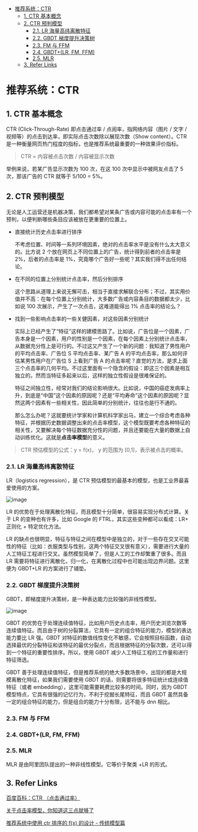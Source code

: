 - [推荐系统：CTR](#推荐系统ctr)
  - [1. CTR 基本概念](#1-ctr-基本概念)
  - [2. CTR 预判模型](#2-ctr-预判模型)
    - [2.1. LR 海量高纬离散特征](#21-lr-海量高纬离散特征)
    - [2.2. GBDT 梯度提升决策树](#22-gbdt-梯度提升决策树)
    - [2.3. FM 与 FFM](#23-fm-与-ffm)
    - [2.4. GBDT+(LR, FM, FFM)](#24-gbdtlr-fm-ffm)
    - [2.5. MLR](#25-mlr)
  - [3. Refer Links](#3-refer-links)

# 推荐系统：CTR

## 1. CTR 基本概念

CTR (Click-Through-Rate) 即点击通过率 / 点阅率，指网络内容（图片 / 文字 / 视频等）的点击到达率，即实际点击次数除以展现次数（Show content）。CTR 是一种衡量网页热门程度的指标，也是推荐系统最重要的一种效果评价指标。

> CTR = 内容被点击次数 / 内容被显示次数

举例来说，若某广告显示次数为 100 次，在这 100 次中显示中被网友点击了 5 次，那该广告的 CTR 就等于 5/100 = 5%。

## 2. CTR 预判模型

无论是人工运营还是机器决策，我们都希望对某条广告或内容可能的点击率有一个预判，以便判断哪些条目应该被放在更重要的位置上。

- 直接统计历史点击率进行排序
  
  不考虑位置、时间等一系列环境因素，绝对的点击率水平是没有什么太大意义的。比方说 2 个放在网页上不同位置上的广告，统计得到前者的点击率是 2%，后者的点击率是 1%，究竟哪个广告好一些呢？其实我们得不出任何结论。

- 在不同的位置上分别统计点击率，然后分别排序

  这个思路从道理上来说无懈可击，相当于直接求解联合分布；不过，其实用价值并不高：在每个位置上分别统计，大多数广告或内容条目的数据都太少，比如说 100 次展示，产生了一次点击，这难道能得出 1% 点击率的结论么？

- 找到一些影响点击率的一些关健因素，对这些因素分别统计

  实际上已经产生了“特征”这样的建模思路了。比如说，广告位是一个因素，广告本身是一个因素，用户的性别是一个因素，在每个因素上分别统计点击率，从数据充分性上是可行的。不过这又产生了一个新的问题：我知道了男性用户的平均点击率、广告位 S 平均点击率、某广告 A 的平均点击率，那么如何评估某男性用户在广告位 S 上看到广告 A 的点击率呢？直觉的方法，是求上面三个点击率的几何平均。不过这里面有一个隐含的假设：即这三个因素是相互独立的。然而当特征多起来以后，这样的独立性假设是很难保证的。

  特征之间独立性，经常对我们的结论影响很大。比如说，中国的癌症发病率上升，到底是“中国”这个因素的原因呢？还是“平均寿命”这个因素的原因呢？显然这两个因素有一些相关性，因此简单的分别统计，往往也是行不通的。

  那么怎么办呢？这就要统计学家和计算机科学家出马，建立一个综合考虑各种特征，并根据历史数据调整出来的点击率模型，这个模型既要考虑各种特征的相关性，又要解决每个特征数据充分性的问题，并且还要能在大量的数据上自动训练优化。这就是**点击率模型**的意义。

> CTR 预估模型的公式：y = f(x)， y 的范围为 [0,1]，表示被点击的概率。 

### 2.1. LR 海量高纬离散特征

LR（logistics regression），是 CTR 预估模型的最基本的模型，也是工业界最喜爱使用的方案。

![image](http://otaivnlxc.bkt.clouddn.com/jpg/2018/7/1/300528e791b80946f147d4dc65ac002c.jpg)

LR 的优势在于处理离散化特征，而且模型十分简单，很容易实现分布式计算。关于 LR 的变种也有许多，比如 Google 的 FTRL，其实这些变种都可以看成：LR+ 正则化 + 特定优化方法。

LR 的缺点也很明显，特征与特征之间在模型中是独立的，对于一些存在交叉可能性的特征（比如：衣服类型与性别，这两个特征交叉很有意义），需要进行大量的人工特征工程进行交叉。虽然模型简单了，但是人工的工作却繁重了很多。而且 LR 需要将特征进行离散化，归一化，在离散化过程中也可能出现边界问题。这里便为 GBDT+LR 的方案进行了铺垫。

### 2.2. GBDT 梯度提升决策树

GBDT，即梯度提升决策树，是一种表达能力比较强的非线性模型。

![image](http://otaivnlxc.bkt.clouddn.com/jpg/2018/7/1/a9dc0492b72299420342496dd5f88e99.jpg)

GBDT 的优势在于处理连续值特征，比如用户历史点击率，用户历史浏览次数等连续值特征。而且由于树的分裂算法，它具有一定的组合特征的能力，模型的表达能力要比 LR 强。GBDT 对特征的数值线性变化不敏感，它会按照目标函数，自动选择最优的分裂特征和该特征的最优分裂点，而且根据特征的分裂次数，还可以得到一个特征的重要性排序。所以，使用 GBDT 减少人工特征工程的工作量和进行特征筛选。

GBDT 善于处理连续值特征，但是推荐系统的绝大多数场景中，出现的都是大规模离散化特征，如果我们需要使用 GBDT 的话，则需要将很多特征统计成连续值特征（或者 embedding），这里可能需要耗费比较多的时间。同时，因为 GBDT 模型特点，它具有很强的记忆行为，不利于挖掘长尾特征，而且 GBDT 虽然具备一定的组合特征的能力，但是组合的能力十分有限，远不能与 dnn 相比。

### 2.3. FM 与 FFM

### 2.4. GBDT+(LR, FM, FFM)

### 2.5. MLR

MLR 是由阿里团队提出的一种非线性模型。它等价于聚类 +LR 的形式。

## 3. Refer Links

[百度百科：CTR （点击通过率）](https://baike.baidu.com/item/CTR/10653699)

[关于点击率模型，你知道这三点就够了](http://www.meihua.info/a/65329)

[推荐系统中使用 ctr 排序的 f(x) 的设计 - 传统模型篇](https://zhuanlan.zhihu.com/p/32689178)

